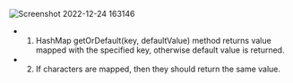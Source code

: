 ![Screenshot 2022-12-24 163146](https://user-images.githubusercontent.com/67817916/209451456-b8a7dea1-debb-448b-8f74-aa5e0f73950e.png)
- 1. HashMap getOrDefault(key, defaultValue) method returns value mapped with the specified key, otherwise default value is returned.
- 2. If characters are mapped, then they should return the same value.
